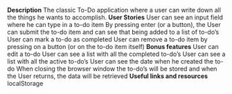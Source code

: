 **Description**
The classic To-Do application where a user can write down all the things he wants to accomplish.
**User Stories**
User can see an input field where he can type in a to-do item
By pressing enter (or a button), the User can submit the to-do item and can see that being added to a list of to-do’s
User can mark a to-do as completed
User can remove a to-do item by pressing on a button (or on the to-do item itself)
**Bonus features**
User can edit a to-do
User can see a list with all the completed to-do’s
User can see a list with all the active to-do’s
User can see the date when he created the to-do
When closing the browser window the to-do’s will be stored and when the User returns, the data will be retrieved
**Useful links and resources**
localStorage